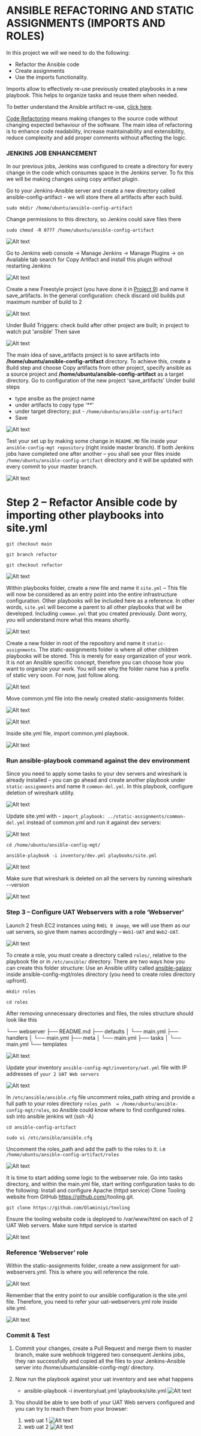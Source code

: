 # ANSIBLE REFACTORING AND STATIC ASSIGNMENTS (IMPORTS AND ROLES)

In this project we will we need to do the following:

- Refactor the Ansible code
- Create assignments
- Use the imports functionality.

Imports allow to effectively re-use previously created playbooks in a new playbook. This helps to organize tasks and reuse them when needed.

To better understand the Ansible artifact re-use, [click here](https://docs.ansible.com/ansible/latest/playbook_guide/playbooks_reuse.html).


[Code Refactoring](https://en.wikipedia.org/wiki/Code_refactoring) means making changes to the source code without changing expected behaviour of the software. The main idea of refactoring is to enhance code readability, increase maintainability and extensibility, reduce complexity and add proper comments without affecting the logic.

### JENKINS JOB ENHANCEMENT

In our previous jobs, Jenkins was configured to create a directory for every change in the code which consumes space in the Jenkins server. To fix this we will be making changes using copy artifact plugin.

Go to your Jenkins-Ansible server and create a new directory called ansible-config-artifact – we will store there all artifacts after each build.
```
sudo mkdir /home/ubuntu/ansible-config-artifact
```
Change permissions to this directory, so Jenkins could save files there 
```
sudo chmod -R 0777 /home/ubuntu/ansible-config-artifact
```

![Alt text](images/12.1.png)

Go to Jenkins web console -> Manage Jenkins -> Manage Plugins -> on Available tab search for Copy Artifact and install this plugin without restarting Jenkins

![Alt text](images/12.2.png)

Create a new Freestyle project (you have done it in [Project 9](https://github.com/Olaminiyi/Project-9)) and name it save_artifacts.
In the general configuration: check discard old builds
put maximum number of build to 2

![Alt text](images/12.3.png)
   
Under Build Triggers: check build after other project are built; in project to watch put 'ansible'
Then save

![Alt text](images/12.4.png)

The main idea of save_artifacts project is to save artifacts into **/home/ubuntu/ansible-config-artifact** directory. To achieve this, create a Build step and choose Copy artifacts from other project, specify ansible as a source project and **/home/ubuntu/ansible-config-artifact** as a target directory.
Go to configuration of the new project 'save_artifacts'
Under build steps
- type ansibe as the project name
- under artifacts to copy type '**'
- under target directory; put - `/home/ubuntu/ansible-config-artifact` 
- Save

![Alt text](images/12.5.png)

Test your set up by making some change in `README.MD` file inside your `ansible-config-mgt repository` (right inside master branch).
If both Jenkins jobs have completed one after another – you shall see your files inside `/home/ubuntu/ansible-config-artifact` directory and it will be updated with every commit to your master branch.
   
![Alt text](images/12.14.png) 

# Step 2 – Refactor Ansible code by importing other playbooks into site.yml
```
git checkout main
```
```   
git branch refactor
```
```
git checkout refactor
```
![Alt text](images/12.6.png)

Within playbooks folder, create a new file and name it `site.yml` – This file will now be considered as an entry point into the entire infrastructure configuration. Other playbooks will be included here as a reference. In other words, `site.yml` will become a parent to all other playbooks that will be developed. Including `common.yml` that you created previously. Dont worry, you will understand more what this means shortly.

![Alt text](images/12.7.png)

Create a new folder in root of the repository and name it `static-assignments`. The static-assignments folder is where all other children playbooks will be stored. This is merely for easy organization of your work. It is not an Ansible specific concept, therefore you can choose how you want to organize your work. You will see why the folder name has a prefix of static very soon. For now, just follow along.

![Alt text](images/12.8.png)

Move common.yml file into the newly created static-assignments folder.

![Alt text](images/12.9.png)

![Alt text](images/12.10.png)

Inside site.yml file, import common.yml playbook.

![Alt text](images/12.11.png)


### Run ansible-playbook command against the dev environment
Since you need to apply some tasks to your dev servers and wireshark is already installed – you can go ahead and create another playbook under `static-assignments` and name it `common-del.yml`. In this playbook, configure deletion of wireshark utility.

![Alt text](images/12.12.png)

Update site.yml with - `import_playbook: ../static-assignments/common-del.yml` instead of common.yml and run it against dev servers:

![Alt text](images/12.13.png)

```   
cd /home/ubuntu/ansible-config-mgt/
```
```
ansible-playbook -i inventory/dev.yml playbooks/site.yml
```
![Alt text](images/12.15.png)

Make sure that wireshark is deleted on all the servers by running wireshark --version

![Alt text](images/12.16.png)

### Step 3 – Configure UAT Webservers with a role ‘Webserver’

Launch 2 fresh EC2 instances using `RHEL 8 image`, we will use them as our uat servers, so give them names accordingly – `Web1-UAT` and `Web2-UAT`.

![Alt text](images/12.17.png)

To create a role, you must create a directory called `roles/`, relative to the playbook file or in `/etc/ansible/` directory.
There are two ways how you can create this folder structure:
Use an Ansible utility called [ansible-galaxy](https://galaxy.ansible.com/ui/) inside ansible-config-mgt/roles directory (you need to create roles directory upfront).
```
mkdir roles
```
```
cd roles
```    
After removing unnecessary directories and files, the roles structure should look like this

└── webserver
    ├── README.md
    ├── defaults
    │   └── main.yml
    ├── handlers
    │   └── main.yml
    ├── meta
    │   └── main.yml
    ├── tasks
    │   └── main.yml
    └── templates

![Alt text](images/12.18.png)

Update your inventory `ansible-config-mgt/inventory/uat.yml` file with IP addresses of `your 2 UAT Web servers`

![Alt text](images/12.19.png)

In `/etc/ansible/ansible.cfg` file uncomment roles_path string and provide a full path to your roles directory `roles_path  = /home/ubuntu/ansible-config-mgt/roles`, so Ansible could know where to find configured roles.
ssh into ansible jenkins wit (ssh -A)
```
cd ansible-config-artifact
```
```
sudo vi /etc/ansible/ansible.cfg 
```   
Uncomment the roles_path and add the path to the roles to it. i.e `/home/ubuntu/ansible-config-artifact/roles`

![Alt text](images/12.20.png)

It is time to start adding some logic to the webserver role. Go into tasks directory, and within the main.yml file, start writing configuration tasks to do the following:
Install and configure Apache (httpd service)
Clone Tooling website from GitHub https://github.com/<your-name>/tooling.git.
```
git clone https://github.com/Olaminiyi/tooling
```
Ensure the tooling website code is deployed to /var/www/html on each of 2 UAT Web servers.
Make sure httpd service is started

![Alt text](images/12.21.png)

### Reference ‘Webserver’ role

Within the static-assignments folder, create a new assignment for uat-webservers.yml. This is where you will reference the role.

![Alt text](images/12.22.png)

Remember that the entry point to our ansible configuration is the site.yml file. Therefore, you need to refer your uat-webservers.yml role inside site.yml.

![Alt text](images/12.23.png)

### Commit & Test

1. Commit your changes, create a Pull Request and merge them to master branch, make sure webhook triggered two consequent Jenkins jobs, they ran successfully and copied all the files to your Jenkins-Ansible server into /home/ubuntu/ansible-config-mgt/ directory.

2. Now run the playbook against your uat inventory and see what happens
    - ansible-playbook -i inventory/uat.yml \playbooks/site.yml
    ![Alt text](images/12.24.png)

3. You should be able to see both of your UAT Web servers configured and you can try to reach them from your browser:
    1. web uat 1
    ![Alt text](images/12.25.png)
    2. web uat 2
    ![Alt text](images/12.26.png)


